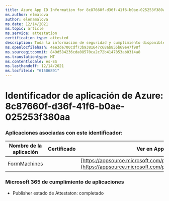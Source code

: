 ```yaml
---
title: Azure App ID Information for 8c87660f-d36f-41f6-b0ae-025253f380aa
ms.author: elmalova
author: elenamalova
ms.date: 12/14/2021
ms.topic: article
ms.service: attestation
certification_type: attested
description: Toda la información de seguridad y cumplimiento disponible para 8c87660f-d36f-41f6-b0ae-025253f380aa.
ms.openlocfilehash: 4ee3de700cdf73b9381647c68ab855b69e47f98f
ms.sourcegitcommit: 849d584236cda08570ca2c72b4147853ab0314a8
ms.translationtype: MT
ms.contentlocale: es-ES
ms.lasthandoff: 12/14/2021
ms.locfileid: "61506891"
---
```

# <a name="azure-app-id-8c87660f-d36f-41f6-b0ae-025253f380aa"></a>Identificador de aplicación de Azure: 8c87660f-d36f-41f6-b0ae-025253f380aa


### <a name="apps-associated-with-this-id"></a>Aplicaciones asociadas con este identificador:
| **Nombre de la aplicación** | **Certificado** | **Ver en AppSource** |
|--------------|---------------|-----------------------|
| [FormMachines](https://docs.microsoft.com/microsoft-365-app-certification/forward/WA200001217) |  | [https://appsource.microsoft.com/product/office/WA200001217](https://appsource.microsoft.com/product/office/WA200001217) |

### <a name="microsoft-365-app-compliance-status"></a>Microsoft 365 de cumplimiento de aplicaciones
- Publisher estado de Attestaton: completado
